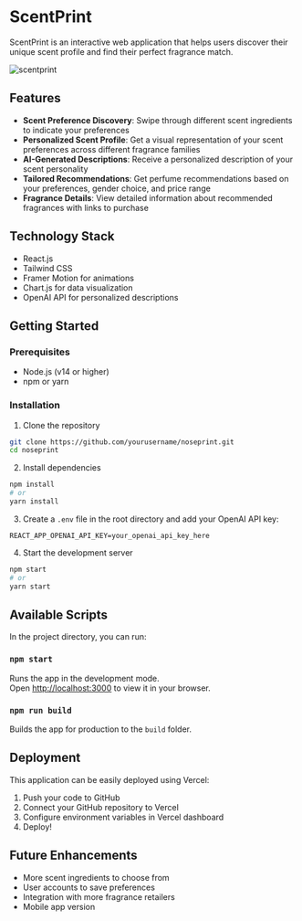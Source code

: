 # ScentPrint

ScentPrint is an interactive web application that helps users discover their unique scent profile and find their perfect fragrance match.

![scentprint](https://github.com/user-attachments/assets/69f651b3-b210-490c-98a3-16eb84b67d29)


## Features

- **Scent Preference Discovery**: Swipe through different scent ingredients to indicate your preferences
- **Personalized Scent Profile**: Get a visual representation of your scent preferences across different fragrance families
- **AI-Generated Descriptions**: Receive a personalized description of your scent personality
- **Tailored Recommendations**: Get perfume recommendations based on your preferences, gender choice, and price range
- **Fragrance Details**: View detailed information about recommended fragrances with links to purchase

## Technology Stack

- React.js
- Tailwind CSS
- Framer Motion for animations
- Chart.js for data visualization
- OpenAI API for personalized descriptions

## Getting Started

### Prerequisites

- Node.js (v14 or higher)
- npm or yarn

### Installation

1. Clone the repository
```bash
git clone https://github.com/yourusername/noseprint.git
cd noseprint
```

2. Install dependencies
```bash
npm install
# or
yarn install
```

3. Create a `.env` file in the root directory and add your OpenAI API key:
```
REACT_APP_OPENAI_API_KEY=your_openai_api_key_here
```

4. Start the development server
```bash
npm start
# or
yarn start
```

## Available Scripts

In the project directory, you can run:

### `npm start`

Runs the app in the development mode.\
Open [http://localhost:3000](http://localhost:3000) to view it in your browser.

### `npm run build`

Builds the app for production to the `build` folder.

## Deployment

This application can be easily deployed using Vercel:

1. Push your code to GitHub
2. Connect your GitHub repository to Vercel
3. Configure environment variables in Vercel dashboard
4. Deploy!

## Future Enhancements

- More scent ingredients to choose from
- User accounts to save preferences
- Integration with more fragrance retailers
- Mobile app version


